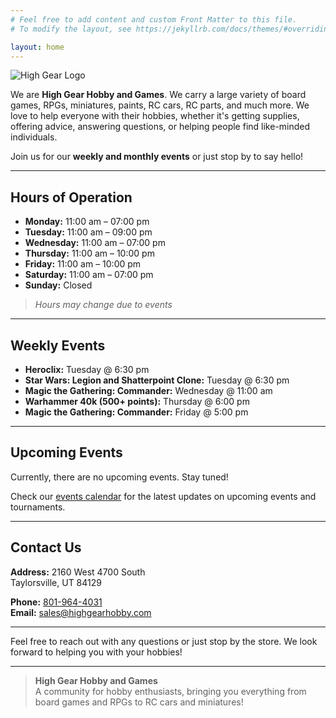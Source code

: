 ```yaml
---
# Feel free to add content and custom Front Matter to this file.
# To modify the layout, see https://jekyllrb.com/docs/themes/#overriding-theme-defaults

layout: home
---
```


![High Gear Logo](./assets/high_gear_logo.png)

We are **High Gear Hobby and Games**. We carry a large variety of board games, RPGs, miniatures, paints, RC cars, RC parts, and much more. We love to help everyone with their hobbies, whether it's getting supplies, offering advice, answering questions, or helping people find like-minded individuals. 

Join us for our **weekly and monthly events** or just stop by to say hello!

---

## Hours of Operation

- **Monday:** 11:00 am – 07:00 pm
- **Tuesday:** 11:00 am – 09:00 pm
- **Wednesday:** 11:00 am – 07:00 pm
- **Thursday:** 11:00 am – 10:00 pm
- **Friday:** 11:00 am – 10:00 pm
- **Saturday:** 11:00 am – 07:00 pm
- **Sunday:** Closed

> *Hours may change due to events*

---

## Weekly Events

- **Heroclix:** Tuesday @ 6:30 pm
- **Star Wars: Legion and Shatterpoint Clone:** Tuesday @ 6:30 pm
- **Magic the Gathering: Commander:** Wednesday @ 11:00 am
- **Warhammer 40k (500+ points):** Thursday @ 6:00 pm
- **Magic the Gathering: Commander:** Friday @ 5:00 pm

---

## Upcoming Events

Currently, there are no upcoming events. Stay tuned!

Check our [events calendar](https://highgearhobby.com/events/) for the latest updates on upcoming events and tournaments.

---

## Contact Us

**Address:**
2160 West 4700 South  
Taylorsville, UT 84129

**Phone:** [801-964-4031](tel:801-964-4031)  
**Email:** [sales@highgearhobby.com](mailto:sales@highgearhobby.com)

---

Feel free to reach out with any questions or just stop by the store. We look forward to helping you with your hobbies!

---

> **High Gear Hobby and Games**  
> A community for hobby enthusiasts, bringing you everything from board games and RPGs to RC cars and miniatures!

